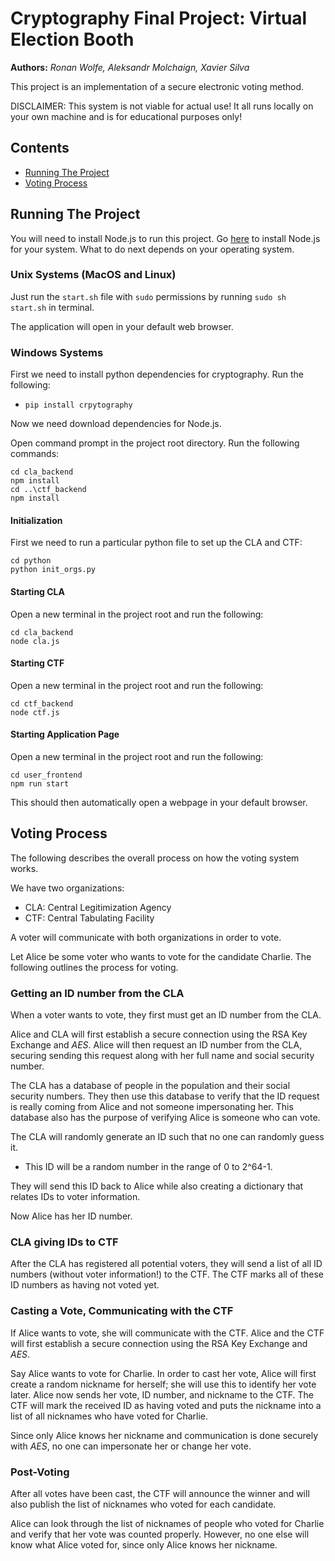 # Cryptography Final Project: Virtual Election Booth
**Authors:** *Ronan Wolfe, Aleksandr Molchaign, Xavier Silva*

This project is an implementation of a secure electronic voting method.

DISCLAIMER: This system is not viable for actual use! 
It all runs locally on your own machine and is for educational purposes only!

## Contents
- [Running The Project](#running-the-project)
- [Voting Process](#voting-process)


## Running The Project
You will need to install Node.js to run this project.
Go [here](https://nodejs.org/en/download/) to install Node.js for your system.
What to do next depends on your operating system.

### Unix Systems (MacOS and Linux)
Just run the `start.sh` file with `sudo` permissions by running `sudo sh start.sh` in terminal.

The application will open in your default web browser.

### Windows Systems
First we need to install python dependencies for cryptography.
Run the following:
- `pip install crpytography`

Now we need download dependencies for Node.js.

Open command prompt in the project root directory.
Run the following commands:

```
cd cla_backend
npm install
cd ..\ctf_backend
npm install
```

#### Initialization
First we need to run a particular python file to set up the CLA and CTF:
```
cd python
python init_orgs.py
```

#### Starting CLA
Open a new terminal in the project root and run the following:
```
cd cla_backend
node cla.js
```

#### Starting CTF
Open a new terminal in the project root and run the following:
```
cd ctf_backend
node ctf.js
```

#### Starting Application Page
Open a new terminal in the project root and run the following:
```
cd user_frontend
npm run start
```

This should then automatically open a webpage in your default browser.

## Voting Process
The following describes the overall process on how the voting system works.

We have two organizations:
- CLA: Central Legitimization Agency
- CTF: Central Tabulating Facility

A voter will communicate with both organizations in order to vote.

Let Alice be some voter who wants to vote for the candidate Charlie.
The following outlines the process for voting.

### Getting an ID number from the CLA
When a voter wants to vote, they first must get an ID number from the CLA.

Alice and CLA will first establish a secure connection using the RSA Key Exchange and *AES*.
Alice will then request an ID number from the CLA, securing sending this request along with her full name and social security number.

The CLA has a database of people in the population and their social security numbers.
They then use this database to verify that the ID request is really coming from Alice and not someone impersonating her.
This database also has the purpose of verifying Alice is someone who can vote.

The CLA will randomly generate an ID such that no one can randomly guess it.
- This ID will be a random number in the range of 0 to 2^64-1.

They will send this ID back to Alice while also creating a dictionary that relates IDs to voter information.

Now Alice has her ID number.

### CLA giving IDs to CTF
After the CLA has registered all potential voters, they will send a list of all ID numbers (without voter information!) to the CTF.
The CTF marks all of these ID numbers as having not voted yet.

### Casting a Vote, Communicating with the CTF
If Alice wants to vote, she will communicate with the CTF.
Alice and the CTF will first establish a secure connection using the RSA Key Exchange and *AES*.

Say Alice wants to vote for Charlie.
In order to cast her vote, Alice will first create a random nickname for herself; she will use this to identify her vote later.
Alice now sends her vote, ID number, and nickname to the CTF.
The CTF will mark the received ID as having voted and puts the nickname into a list of all nicknames who have voted for Charlie.

Since only Alice knows her nickname and communication is done securely with *AES*, no one can impersonate her or change her vote.

### Post-Voting
After all votes have been cast, the CTF will announce the winner and will also publish the list of nicknames who voted for each candidate.

Alice can look through the list of nicknames of people who voted for Charlie and verify that her vote was counted properly.
However, no one else will know what Alice voted for, since only Alice knows her nickname.
